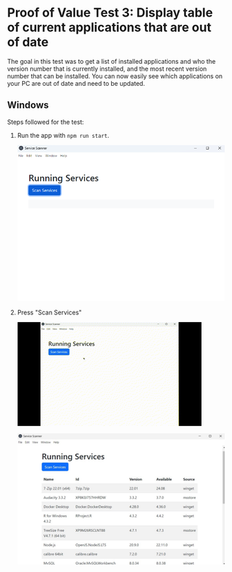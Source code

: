 # Proof of Value Test 3: Display table of current applications that are out of date

The goal in this test was to get a list of installed applications and who the version number that is currently installed, and the most recent version number that can be installed. You can now easily see which applications on your PC are out of date and need to be updated.

## Windows

Steps followed for the test:

1. Run the app with `npm run start`.

   ![Starting up the app on Windows](../../resources/docImages/PoVTest1-Windows-1.png)

2. Press "Scan Services"

   ![Running services scanner on Windows](../../resources/docImages/PoVTest3-WIndows-1.gif)

   ![Starting up the app on Windows](../../resources/docImages/PoVTest3-WindowsPic.png)
